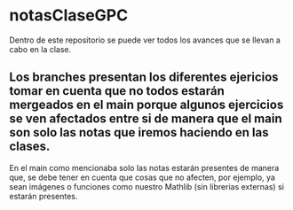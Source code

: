 # notasClaseGPC
Dentro de este repositorio se puede ver todos los avances que se llevan a cabo en la clase.
## Los branches presentan los diferentes ejericios tomar en cuenta que no todos estarán mergeados en el main porque algunos ejercicios se ven afectados entre si de manera que el main son solo las notas que iremos haciendo en las clases.
En el main como mencionaba solo las notas estarán presentes de manera que, se debe tener en cuenta que cosas que no afecten, por ejemplo, ya sean imágenes o funciones como nuestro Mathlib (sin librerias externas) si estarán presentes.

